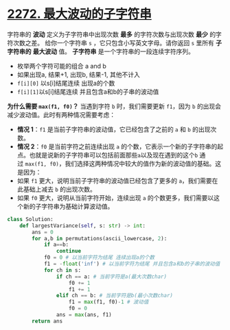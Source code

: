 # [2272. 最大波动的子字符串](https://leetcode.cn/problems/substring-with-largest-variance/)
字符串的 **波动** 定义为子字符串中出现次数 **最多** 的字符次数与出现次数 **最少** 的字符次数之差。
给你一个字符串 `s` ，它只包含小写英文字母。请你返回 `s` 里所有 **子字符串的** **最大波动** 值。
**子字符串** 是一个字符串的一段连续字符序列。

- 枚举两个字符可能的组合 a and b
- 如果出现a, 结果+1, 出现b, 结果-1, 其他不计入
- `f[i][0]` 以s[i]结尾连续 出现a的个数
- `f[i][1]`以s[i]结尾连续 并且包含a和b的子串的波动值

**为什么需要 `max(f1, f0)`？**
当遇到字符 `b` 时，我们需要更新 `f1`，因为 `b` 的出现会减少波动值。此时有两种情况需要考虑：
- ​**情况 1**：`f1` 是当前子字符串的波动值，它已经包含了之前的 `a` 和 `b` 的出现次数。
- ​**情况 2**：`f0` 是当前字符之前连续出现 `a` 的个数，它表示一个新的子字符串的起点。也就是说新的子字符串可以包括前面那些`a`以及现在遇到的这个`b`
通过 `max(f1, f0)`，我们选择这两种情况中较大的值作为新的波动值的基础。这是因为：
- 如果 `f1` 更大，说明当前子字符串的波动值已经包含了更多的 `a`，我们需要在此基础上减去 `b` 的出现次数。
- 如果 `f0` 更大，说明从当前字符开始，连续出现 `a` 的个数更多，我们需要以这个新的子字符串为基础计算波动值。
```python
class Solution:
    def largestVariance(self, s: str) -> int:
        ans = 0
        for a,b in permutations(ascii_lowercase, 2):
            if a==b:
                continue
            f0 = 0 # 以当前字符为结尾 连续出现a的个数
            f1 = -float('inf') # 以当前字符为结尾 并且包含a和b的子串的波动值
            for ch in s:
                if ch == a: # 当前字符是a(最大次数char)
                    f0 += 1
                    f1 += 1
                elif ch == b: # 当前字符是b(最小次数char)
                    f1 = max(f1, f0)-1 # 波动值
                    f0 = 0
                ans = max(ans, f1)
        return ans
```